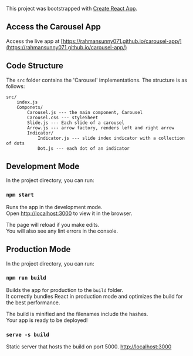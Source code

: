 This project was bootstrapped with [Create React App](https://github.com/facebook/create-react-app).

## Access the Carousel App

Access the live app at [https://rahmansunny071.github.io/carousel-app/](https://rahmansunny071.github.io/carousel-app/)


## Code Structure

The `src` folder contains the 'Carousel' implementations. The structure is as follows:

```
src/
	index.js
	Componets/
		Carousel.js --- the main component, Carousel
		Carousel.css --- styleSheet
		Slide.js --- Each slide of a carousel
		Arrow.js --- arrow factory, renders left and right arrow
		Indicator/
			Indicator.js --- slide index indicator with a collection of dots
			Dot.js --- each dot of an indicator
```

## Development Mode

In the project directory, you can run:

### `npm start`

Runs the app in the development mode.<br>
Open [http://localhost:3000](http://localhost:3000) to view it in the browser.

The page will reload if you make edits.<br>
You will also see any lint errors in the console.

## Production Mode

In the project directory, you can run:

### `npm run build`

Builds the app for production to the `build` folder.<br>
It correctly bundles React in production mode and optimizes the build for the best performance.

The build is minified and the filenames include the hashes.<br>
Your app is ready to be deployed!

### `serve -s build`

Static server that hosts the build on port 5000. [http://localhost:3000](http://localhost:5000/)

